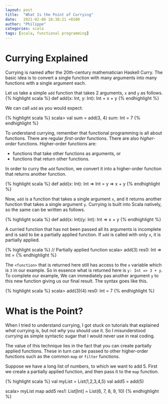 ```yaml
---
layout: post
title:  "What Is the Point of Currying"
date:   2021-02-06 18:38:21 +0100
author: "Philippe"
categories: scala
tags: [scala, functional programming]
---
```

# Currying Explained
Currying is named after the 20th-century mathematician Haskell Curry. The basic idea is to convert a single function with many arguments into many functions with a single argument each.

Let us take a simple `add` function that takes 2 arguments, `x` and `y` as follows.
{% highlight scala %}
def add(x: Int, y: Int): Int = x + y
{% endhighlight %}

We can call `add` as you would expect:

{% highlight scala %}
scala> val sum = add(3, 4)
sum: Int = 7 
{% endhighlight %}

To understand currying, remember that functional programming is all about functions. There are regular _first-order_ functions. There are also _higher-order_ functions. Higher-order functions are:
- functions that take other functions as arguments, or
- functions that return other functions.

In order to curry the `add` function, we convert it into a higher-order function that returns another function.

{% highlight scala %}
def add(x: Int): Int => Int = y => x + y
{% endhighlight %}

Now, `add` is a function that takes a single argument `x`, and it returns another function that takes a single argument `y`.
Currying is built into Scala natively, so the same can be written as follows.

{% highlight scala %}
def add(x: Int)(y: Int): Int => x + y
{% endhighlight %}

A curried function that has not been passed all its arguments is incomplete and is said to be a partially applied function. If `add` is called with only `x`, it is partially applied.

{% highlight scala %}
// Partially applied function
scala> add(3)
res0: Int => Int = <function>
{% endhighlight %}

The `<function>` that is returned here still has access to the `x` variable which is `3` in our example. So in essence what is returned here is `y: Int => 3 + y`.
To complete our example, We can immediately pas another argument `y` to this new function giving us our final result. The syntax goes like this.

{% highlight scala %}
scala> add(3)(4)
res0: Int = 7
{% endhighlight %}

# What is the Point?

When I tried to understand currying, I got stuck on tutorials that explained _what_ currying is, but not _why_ you should use it. So I misunderstood currying as simple syntactic sugar that I would never use in real coding.

The value of this technique lies in the fact that you can create partially applied functions. These in turn can be passed to other higher-order functions such as the common `map` or `filter` functions.

Suppose we have a long list of numbers, to which we want to add 5. First we create a partially applied function, and then pass it to the `map` function.

{% highlight scala %}
val myList = List(1,2,3,4,5)
val add5 = add(5)

scala> myList map add5
res1: List[Int] = List(6, 7, 8, 9, 10)
{% endhighlight %}
